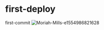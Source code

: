 # first-deploy
first-commit
![Moriah-Mills-e1554986821628](https://user-images.githubusercontent.com/43893611/66143842-786b7f00-e625-11e9-901c-a353851e1f43.jpg)

